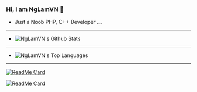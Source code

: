 ### Hi, I am NgLamVN 👋
* Just a Noob PHP, C++ Developer ._.
---
* <img align="left" alt="NgLamVN's Github Stats" src="https://github-readme-stats.vercel.app/api?username=NgLamVN&show_icons=true&hide_border=true&theme=great-gatsby&count_private=true" />

---
* <img align="left" alt="NgLamVN's Top Languages" src="https://github-readme-stats.vercel.app/api/top-langs/?username=NgLamVN&show_icons=true&hide_border=true&theme=great-gatsby&count_private=true" />

---

[![ReadMe Card](https://github-readme-stats.vercel.app/api/pin/?username=NgLamVN&repo=AutoSell&show_owner=true&theme=great-gatsby)](https://github.com/NgLamVN/AutoSell)

[![ReadMe Card](https://github-readme-stats.vercel.app/api/pin/?username=NgLamVN&repo=SmeltWands&show_owner=true&theme=great-gatsby)](https://github.com/NgLamVN/SmeltWands)
<!--
**LamPocketVN/LamPocketVN** is a ✨ _special_ ✨ repository because its `README.md` (this file) appears on your GitHub profile.

